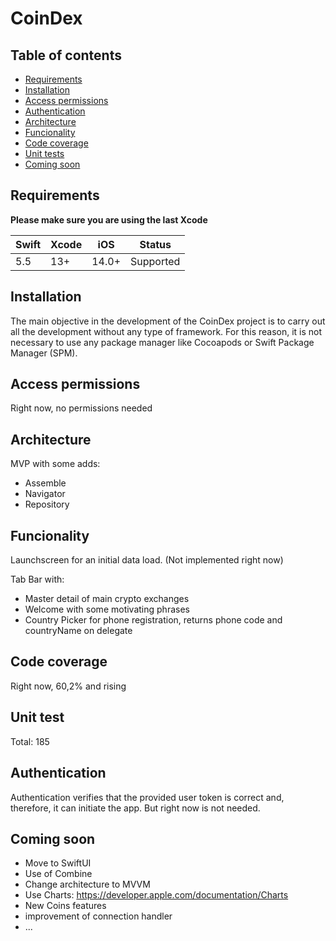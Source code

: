 # CoinDex

**Table of contents**
-----------------------
- [ Requirements ](#Requirements)
- [ Installation ](#Installation)
- [ Access permissions ](#Access-permissions)
- [ Authentication ](#Authentication)
- [ Architecture ](#Architecture)
- [ Funcionality ](#Funcionality)
- [ Code coverage ](#Code-coverage)
- [ Unit tests ](#Unit-test)
- [ Coming soon ](#Coming-soon)

## Requirements

**Please make sure you are using the last Xcode**

| **Swift** | **Xcode** | **iOS** | **Status** |
|-----------|-----------|---------|------------|
| 5.5       | 13+       | 14.0+   | Supported  |

## Installation

The main objective in the development of the CoinDex project is to carry out all the development without any type of framework. For this reason, it is not necessary to use any package manager like Cocoapods or Swift Package Manager (SPM).

## Access permissions

Right now, no permissions needed

## Architecture

MVP with some adds:
- Assemble
- Navigator
- Repository

## Funcionality

Launchscreen for an initial data load. (Not implemented right now)

Tab Bar with: 
- Master detail of main crypto exchanges
- Welcome with some motivating phrases
- Country Picker for phone registration, returns phone code and countryName on delegate

## Code coverage

Right now, 60,2% and rising

## Unit test

Total: 185

## Authentication

Authentication verifies that the provided user token is correct and, therefore, it can initiate the app. But right now is not needed.

## Coming soon

- Move to SwiftUI
- Use of Combine
- Change architecture to MVVM
- Use Charts: https://developer.apple.com/documentation/Charts
- New Coins features
- improvement of connection handler
- ...

